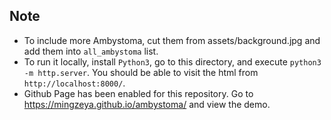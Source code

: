 ## Note

* To include more Ambystoma, cut them from assets/background.jpg and add them into `all_ambystoma` list.
* To run it locally, install `Python3`, go to this directory, and execute `python3 -m http.server`. You should be able to visit the html from `http://localhost:8000/`.
* Github Page has been enabled for this repository. Go to https://mingzeya.github.io/ambystoma/ and view the demo.